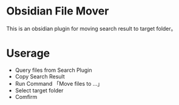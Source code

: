 # Obsidian File Mover

This is an obsidian plugin for moving search result to target folder。

# Userage

- Query files from Search Plugin
- Copy Search Result
- Run Command 「Move files to ...」
- Select target folder
- Comfirm


